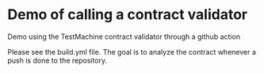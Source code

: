 # Demo of calling a contract validator
Demo using the TestMachine contract validator through a github action

Please see the build.yml file. The goal is to analyze the contract whenever a push is done to the repository.

